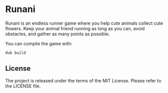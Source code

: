 # Runani

Runani is an endless runner game where you help cute animals collect cute flowers. Keep your animal friend running as long as you can, avoid obstacles, and gather as many points as possible.

You can compile the game with:

```bash
dub build
```

## License

The project is released under the terms of the MIT License.
Please refer to the LICENSE file.
